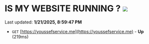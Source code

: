 # IS MY WEBSITE RUNNING ? [![](https://img.shields.io/static/v1?label=Sponsor&message=%E2%9D%A4&logo=GitHub&color=%23fe8e86)](https://github.com/sponsors/Youssef-Lehmam)

Last updated: **1/21/2025, 8:59:47 PM**

- `GET` [https://youssefservice.me](https://youssefservice.me) - **Up** (219ms)
